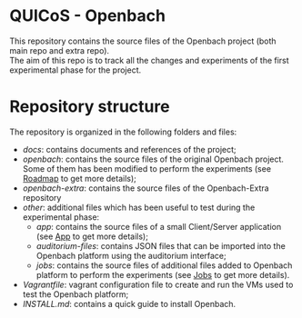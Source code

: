 # QUICoS - Openbach
This repository contains the source files of the Openbach project (both main repo and extra repo).  
The aim of this repo is to track all the changes and experiments of the first experimental phase for the project.

# Repository structure
The repository is organized in the following folders and files:
- *docs*: contains documents and references of the project;
- *openbach*: contains the source files of the original Openbach project. Some of them has been modified to perform the experiments (see [Roadmap](./ROADMAP.md) to get more details);
- *openbach-extra*: contains the source files of the Openbach-Extra repository
- *other*: additional files which has been useful to test during the experimental phase:
  - *app*: contains the source files of a small Client/Server application (see [App](./other/app/APP.md) to get more details);
  - *auditorium-files*: contains JSON files that can be imported into the Openbach platform using the auditorium interface;
  - *jobs*: contains the source files of additional files added to Openbach platform to perform the experiments (see [Jobs](./other/jobs/JOBS.md) to get more details).
- *Vagrantfile*:  vagrant configuration file to create and run the VMs used to test the Openbach platform;
- *INSTALL.md*: contains a quick guide to install Openbach.